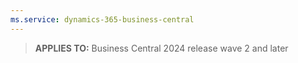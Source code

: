 ```yaml
---
ms.service: dynamics-365-business-central
---
```

> **APPLIES TO:** Business Central 2024 release wave 2 and later